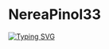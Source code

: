 # NereaPinol33

[![Typing SVG](https://readme-typing-svg.demolab.com/?lines=Hola+soc+Nereaf+!!;Benvinguts+al+meu+github)](https://git.io/typing-svg)